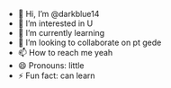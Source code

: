 - 👋 Hi, I’m @darkblue14
- 👀 I’m interested in U
- 🌱 I’m currently learning 
- 💞️ I’m looking to collaborate on pt gede
- 📫 How to reach me yeah
- 😄 Pronouns: little
- ⚡ Fun fact: can learn

<!---
darkblue14/darkblue14 is a ✨ special ✨ repository because its `README.md` (this file) appears on your GitHub profile.
You can click the Preview link to take a look at your changes.
--->
